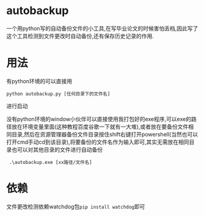 # autobackup
一个用python写的自动备份文件的小工具,在写毕业论文的时候害怕丢档,因此写了这个工具检测到文件更改时自动备份,还有保存历史记录的作用.

# 用法
有python环境的可以直接用
```
python autobackup.py [任何目录下的文件名]
```
进行启动

没有python环境的window小伙伴可以直接使用我打包好的exe程序,可以exe的路径放在环境变量里面(这种教程百度谷歌一下就有一大堆),或者放在要备份文件相同目录,然后在资源管理器备份文件目录按住shift右键打开powershell(当然也可以打开cmd手动cd到该目录),将要备份的文件名作为输入即可,其实无需放在相同目录也可以对其他目录的文件进行自动备份
```
 .\autobackup.exe [xx路径/文件名]
```

# 依赖
文件更改检测依赖watchdog包`pip install watchdog`即可
